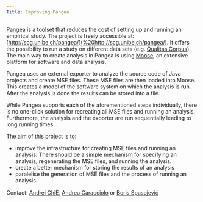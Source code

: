 ```yaml
---
Title: Improving Pangea
---
```


[Pangea](http://scg.unibe.ch/pangea/) is a toolset that reduces the cost of setting up and running an empirical study. The project is freely accessible at: [http://scg.unibe.ch/pangea/](%20http://scg.unibe.ch/pangea/).
It offers the possibility to run a study on different data sets (e.g. [Qualitas Corpus](http://www.qualitascorpus.com/)). The main way to create analysis in Pangea is using [Moose](http://www.moosetechnology.org/), an extensive platform for software and data analysis.

Pangea uses an external exporter to analyze the source code of Java projects and create MSE files. These MSE files are then loaded into Moose. This creates a model of the software system on which the analysis is run. After the analysis is done the results can be stored into a file.

While Pangea supports each of the aforementioned steps individually, there is no one-click solution for recreating all MSE files and running an analysis. Furthermore, the analysis and the exporter are run sequentially leading to long running times.

The aim of this project is to:

-  improve the infrastructure for creating MSE files and running an analysis. There should be a simple mechanism for specifying an analysis, regenerating the MSE files, and running the analysis. 
-  create a better mechanism for storing the results of an analysis
-  paralelise the generation of MSE files and the process of running an analysis.

Contact: [Andrei ChiÈ](%base_url%/staff/andreichis), [Andrea Caracciolo](%base_url%/staff/Caracciolo) or [Boris Spasojević](%base_url%/staff/Boris-Spasojevic)
